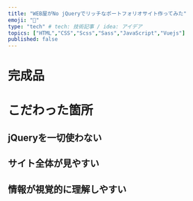 ```yaml
---
title: "WEB屋がNo jQueryでリッチなポートフォリオサイト作ってみた"
emoji: "🦁"
type: "tech" # tech: 技術記事 / idea: アイデア
topics: ["HTML","CSS","Scss","Sass","JavaScript","Vuejs"]
published: false
---
```


# 完成品

# こだわった箇所

## jQueryを一切使わない

## サイト全体が見やすい

## 情報が視覚的に理解しやすい
